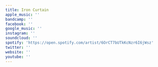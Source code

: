 ```yaml
---
title: Iron Curtain
apple_music: ''
bandcamp: ''
facebook: ''
google_music: ''
instagram: ''
soundcloud: ''
spotify: 'https://open.spotify.com/artist/6OrCT7bUTkKcNzr6I6jWsz'
twitter: ''
website: ''
youtube: ''
---
```

